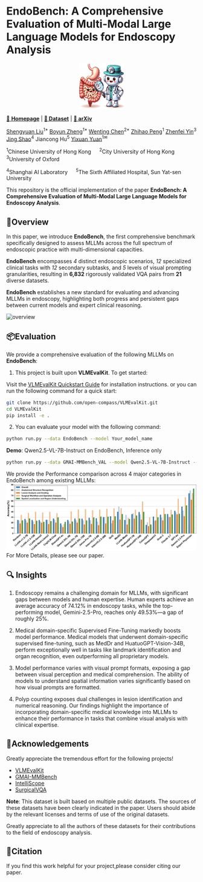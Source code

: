 # **EndoBench**: A Comprehensive Evaluation of Multi-Modal Large Language Models for Endoscopy Analysis

<p align="center">
  <img src="./assets/logo.png" alt="" width="120" height="120">
</p>

<!-- <i>The avatar is generated by DALLE-3.</i> -->

[🤖 **Homepage**](https://cuhk-aim-group.github.io/EndoBench.github.io/) | [**🤗 Dataset**](https://huggingface.co/datasets/Saint-lsy/EndoBench) | [**📖 arXiv**]()

[Shengyuan Liu](https://scholar.google.com/citations?user=zP6fRqcAAAAJ&hl=en)<sup>1*</sup> [Boyun Zheng](https://scholar.google.com/citations?user=ZveKOXkAAAAJ&hl=zh-CN)<sup>1*</sup> [Wenting Chen](https://o0t1ng0o.github.io/)<sup>2*</sup> [Zhihao Peng](https://zhihaopeng-cityu.github.io/ZhihaoPENG_homepage/)<sup>1</sup> [Zhenfei Yin](https://yinzhenfei.github.io/)<sup>3</sup> [Jing Shao](https://amandajshao.github.io/)<sup>4</sup> Jiancong Hu<sup>5</sup> [Yixuan Yuan](https://www.ee.cuhk.edu.hk/~yxyuan/people/people.htm)<sup>1✉</sup>


<sup>1</sup>Chinese University of Hong Kong &emsp; <sup>2</sup>City University of Hong Kong &emsp; <sup>3</sup>University of Oxford &emsp; 

<sup>4</sup>Shanghai AI Laboratory &emsp; <sup>5</sup>The Sixth Affiliated Hospital, Sun Yat-sen University &emsp;



This repository is the official implementation of the paper **EndoBench: A Comprehensive Evaluation of Multi-Modal Large Language Models for Endoscopy Analysis**.

## 🚀Overview

In this paper, we introduce **EndoBench**, the first comprehensive benchmark specifically designed to assess MLLMs across the full spectrum of endoscopic practice with multi-dimensional capacities. 

**EndoBench** encompasses *4* distinct endoscopic scenarios, *12* specialized clinical tasks with *12* secondary subtasks, and *5* levels of visual prompting granularities, resulting in **6,832** rigorously validated VQA pairs from **21** diverse datasets. 

**EndoBench** establishes a new standard for evaluating and advancing MLLMs in endoscopy, highlighting both progress and persistent gaps between current models and expert clinical reasoning.
 
![overview](assets/figure1.jpg)

## 📦Evaluation

We provide a comprehensive evaluation of the following MLLMs on **EndoBench**:

1. This project is built upon **VLMEvalKit**. To get started:

Visit the [VLMEvalKit Quickstart Guide](https://github.com/open-compass/VLMEvalKit/blob/main/docs/en/get_started/Quickstart.md) for installation instructions. or you can run the following command for a quick start:
```bash
git clone https://github.com/open-compass/VLMEvalKit.git
cd VLMEvalKit
pip install -e .
```

2. You can evaluate your model with the following command:
```bash
python run.py --data EndoBench --model Your_model_name 
```
**Demo**: Qwen2.5-VL-7B-Instruct on EndoBench, Inference only
```bash
python run.py --data GMAI-MMBench_VAL --model Qwen2.5-VL-7B-Instruct --mode infer
```

We provide the Performance comparison across 4 major categories in EndoBench among existing MLLMs:
![comparison](assets/comparison.jpg)
For More Details, please see our paper.
## 🔍 Insights
1. Endoscopy remains a challenging domain for MLLMs, with significant gaps between models and human expertise. Human experts achieve an average accuracy of 74.12\% in endoscopy tasks, while the top-performing model, Gemini-2.5-Pro, reaches only 49.53\%—a gap of roughly 25\%. 

2. Medical domain-specific Supervised Fine-Tuning markedly boosts model performance. Medical models that underwent domain-specific supervised fine-tuning, such as MedDr and HuatuoGPT-Vision-34B, perform exceptionally well in tasks like landmark identification and organ recognition, even outperforming all proprietary models.

3. Model performance varies with visual prompt formats, exposing a gap between visual perception and medical comprehension. The ability of models to understand spatial information varies significantly based on how visual prompts are formatted.


4. Polyp counting exposes dual challenges in lesion identification and numerical reasoning. Our findings highlight the importance of incorporating domain-specific medical knowledge into MLLMs to enhance their performance in tasks that combine visual analysis with clinical expertise.



## 🎈Acknowledgements
Greatly appreciate the tremendous effort for the following projects!
- [VLMEvalKit](https://github.com/open-compass/VLMEvalKit/tree/main)
- [GMAI-MMBench](https://uni-medical.github.io/GMAI-MMBench.github.io/)
- [IntelliScope](https://github.com/ai4colonoscopy/IntelliScope)
- [SurgicalVQA](https://github.com/lalithjets/Surgical_VQA)

**Note**: This dataset is built based on multiple public datasets. The sources of these datasets have been clearly indicated in the paper. Users should abide by the relevant licenses and terms of use of the original datasets.

Greatly appreciate to all the authors of these datasets for their contributions to the field of endoscopy analysis.

## 📜Citation
If you find this work helpful for your project,please consider citing our  paper.
